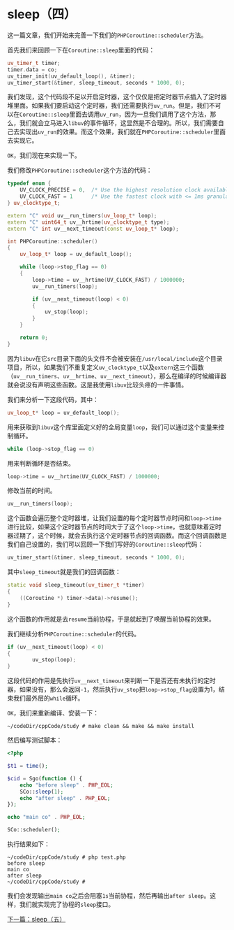 # sleep（四）

这一篇文章，我们开始来完善一下我们的`PHPCoroutine::scheduler`方法。

首先我们来回顾一下在`Coroutine::sleep`里面的代码：

```cpp
uv_timer_t timer;
timer.data = co;
uv_timer_init(uv_default_loop(), &timer);
uv_timer_start(&timer, sleep_timeout, seconds * 1000, 0);
```

我们发现，这个代码段不足以开启定时器，这个仅仅是把定时器节点插入了定时器堆里面。如果我们要启动这个定时器，我们还需要执行`uv_run`。但是，我们不可以在`Coroutine::sleep`里面去调用`uv_run`，因为一旦我们调用了这个方法，那么，我们就会立马进入`libuv`的事件循环，这显然是不合理的。所以，我们需要自己去实现出`uv_run`的效果。而这个效果，我们就在`PHPCoroutine::scheduler`里面去实现它。

`OK`，我们现在来实现一下。

我们修改`PHPCoroutine::scheduler`这个方法的代码：

```cpp
typedef enum {
    UV_CLOCK_PRECISE = 0,  /* Use the highest resolution clock available. */
    UV_CLOCK_FAST = 1      /* Use the fastest clock with <= 1ms granularity. */
} uv_clocktype_t;

extern "C" void uv__run_timers(uv_loop_t* loop);
extern "C" uint64_t uv__hrtime(uv_clocktype_t type);
extern "C" int uv__next_timeout(const uv_loop_t* loop);

int PHPCoroutine::scheduler()
{
    uv_loop_t* loop = uv_default_loop();

    while (loop->stop_flag == 0)
    {
        loop->time = uv__hrtime(UV_CLOCK_FAST) / 1000000;
        uv__run_timers(loop);

        if (uv__next_timeout(loop) < 0)
        {
            uv_stop(loop);
        }
    }

    return 0;
}
```

因为`libuv`在它`src`目录下面的头文件不会被安装在`/usr/local/include`这个目录项目，所以，如果我们不重复定义`uv_clocktype_t`以及`extern`这三个函数（`uv__run_timers`、`uv__hrtime`、`uv__next_timeout`），那么在编译的时候编译器就会说没有声明这些函数。这是我使用`libuv`比较头疼的一件事情。

我们来分析一下这段代码，其中：

```cpp
uv_loop_t* loop = uv_default_loop();
```

用来获取到`libuv`这个库里面定义好的全局变量`loop`，我们可以通过这个变量来控制循环。

```cpp
while (loop->stop_flag == 0)
```

用来判断循环是否结束。

```cpp
loop->time = uv__hrtime(UV_CLOCK_FAST) / 1000000;
```

修改当前的时间。

```cpp
uv__run_timers(loop);
```

这个函数会遍历整个定时器堆，让我们设置的每个定时器节点时间和`loop->time`进行比较，如果这个定时器节点的时间大于了这个`loop->time`，也就意味着定时器过期了，这个时候，就会去执行这个定时器节点的回调函数。而这个回调函数是我们自己设置的，我们可以回顾一下我们写好的`Coroutine::sleep`代码：

```cpp
uv_timer_start(&timer, sleep_timeout, seconds * 1000, 0);
```

其中`sleep_timeout`就是我们的回调函数：

```cpp
static void sleep_timeout(uv_timer_t *timer)
{
    ((Coroutine *) timer->data)->resume();
}
```

这个函数的作用就是去`resume`当前协程，于是就起到了唤醒当前协程的效果。

我们继续分析`PHPCoroutine::scheduler`的代码。

```cpp
if (uv__next_timeout(loop) < 0)
{
 		uv_stop(loop);
}
```

这段代码的作用是先执行`uv__next_timeout`来判断一下是否还有未执行的定时器，如果没有，那么会返回`-1`，然后执行`uv_stop`把`loop->stop_flag`设置为1，结束我们最外层的`while`循环。

`OK`，我们来重新编译、安装一下：

```shell
~/codeDir/cppCode/study # make clean && make && make install
```

然后编写测试脚本：

```php
<?php

$t1 = time();

$cid = Sgo(function () {
    echo "before sleep" . PHP_EOL;
    SCo::sleep(1);
    echo "after sleep" . PHP_EOL;
});

echo "main co" . PHP_EOL;

SCo::scheduler();
```

执行结果如下：

```shell
~/codeDir/cppCode/study # php test.php 
before sleep
main co
after sleep
~/codeDir/cppCode/study # 
```

我们会发现输出`main co`之后会阻塞`1s`当前协程，然后再输出`after sleep`。这样，我们就实现完了协程的`sleep`接口。

[下一篇：sleep（五）](./《PHP扩展开发》-协程-sleep（五）.md)





